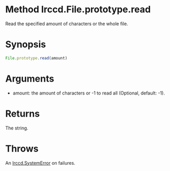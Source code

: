 # Method Irccd.File.prototype.read

Read the specified amount of characters or the whole file.

# Synopsis

```javascript
File.prototype.read(amount)
```

# Arguments

- amount: the amount of characters or -1 to read all (Optional, default: -1).

# Returns

The string.

# Throws

An [Irccd.SystemError](#{baseurl}api/module/Irccd/index.html#types) on failures.
